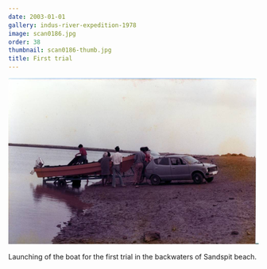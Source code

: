 ```yaml
---
date: 2003-01-01
gallery: indus-river-expedition-1978
image: scan0186.jpg
order: 38
thumbnail: scan0186-thumb.jpg
title: First trial
---
```


![First trial](./scan0186.jpg)

Launching of the boat for the first trial in the backwaters of Sandspit beach.